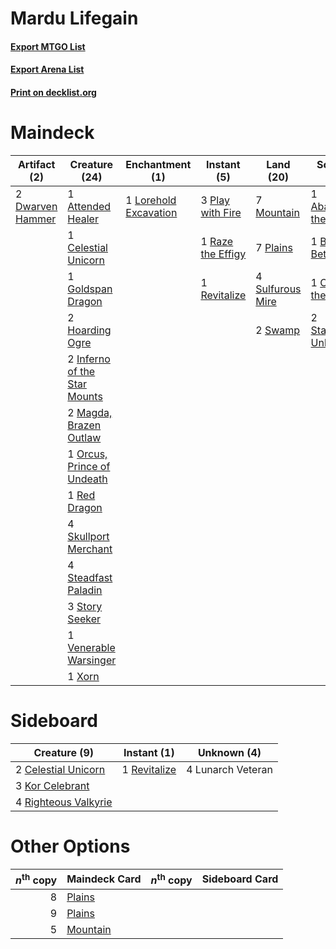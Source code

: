 # Mardu Lifegain

#### [Export MTGO List](../collection/Mardu%20Lifegain/Mardu%20Lifegain.txt)
#### [Export Arena List](../collection/Mardu%20Lifegain/Mardu%20Lifegain_arena.txt)
#### [Print on decklist.org](http://decklist.org/?deckmain=1%09Abandon%20the%20Post%0A1%09Attended%20Healer%0A1%09Blightstep%20Pathway%0A1%09Bloody%20Betrayal%0A1%09Celestial%20Unicorn%0A1%09Crush%20the%20Weak%0A2%09Dwarven%20Hammer%0A2%09Enduring%20Angel%0A1%09Goldspan%20Dragon%0A2%09Hoarding%20Ogre%0A2%09Inferno%20of%20the%20Star%20Mounts%0A1%09Lorehold%20Excavation%0A2%09Magda,%20Brazen%20Outlaw%0A7%09Mountain%0A1%09Orcus,%20Prince%20of%20Undeath%0A7%09Plains%0A3%09Play%20with%20Fire%0A1%09Raze%20the%20Effigy%0A1%09Red%20Dragon%0A1%09Revitalize%0A4%09Skullport%20Merchant%0A2%09Starnheim%20Unleashed%0A4%09Steadfast%20Paladin%0A3%09Story%20Seeker%0A4%09Sulfurous%20Mire%0A2%09Swamp%0A1%09Venerable%20Warsinger%0A1%09Xorn&deckside=2%09Celestial%20Unicorn%0A3%09Kor%20Celebrant%0A4%09Lunarch%20Veteran%0A1%09Revitalize%0A4%09Righteous%20Valkyrie)
# Maindeck

|                                       Artifact (2)                                        |                                             Creature (24)                                             |                                        Enchantment (1)                                         |                                        Instant (5)                                         |                                         Land (20)                                         |                                          Sorcery (5)                                           |    Unknown (3)     |
|-------------------------------------------------------------------------------------------|-------------------------------------------------------------------------------------------------------|------------------------------------------------------------------------------------------------|--------------------------------------------------------------------------------------------|-------------------------------------------------------------------------------------------|------------------------------------------------------------------------------------------------|--------------------|
|2 [Dwarven Hammer](http://gatherer.wizards.com/Pages/Card/Details.aspx?multiverseid=503745)|1 [Attended Healer](http://gatherer.wizards.com/Pages/Card/Details.aspx?multiverseid=491627)           |1 [Lorehold Excavation](http://gatherer.wizards.com/Pages/Card/Details.aspx?multiverseid=513692)|3 [Play with Fire](http://gatherer.wizards.com/Pages/Card/Details.aspx?multiverseid=534933) |7 [Mountain](http://gatherer.wizards.com/Pages/Card/Details.aspx?multiverseid=439859)      |1 [Abandon the Post](http://gatherer.wizards.com/Pages/Card/Details.aspx?multiverseid=534903)   |1 Blightstep Pathway|
|                                                                                           |1 [Celestial Unicorn](http://gatherer.wizards.com/Pages/Card/Details.aspx?multiverseid=527292)         |                                                                                                |1 [Raze the Effigy](http://gatherer.wizards.com/Pages/Card/Details.aspx?multiverseid=534935)|7 [Plains](http://gatherer.wizards.com/Pages/Card/Details.aspx?multiverseid=439856)        |1 [Bloody Betrayal](http://gatherer.wizards.com/Pages/Card/Details.aspx?multiverseid=541002)    |2 Enduring Angel    |
|                                                                                           |1 [Goldspan Dragon](http://gatherer.wizards.com/Pages/Card/Details.aspx?multiverseid=503751)           |                                                                                                |1 [Revitalize](http://gatherer.wizards.com/Pages/Card/Details.aspx?multiverseid=447171)     |4 [Sulfurous Mire](http://gatherer.wizards.com/Pages/Card/Details.aspx?multiverseid=503890)|1 [Crush the Weak](http://gatherer.wizards.com/Pages/Card/Details.aspx?multiverseid=503740)     |                    |
|                                                                                           |2 [Hoarding Ogre](http://gatherer.wizards.com/Pages/Card/Details.aspx?multiverseid=527433)             |                                                                                                |                                                                                            |2 [Swamp](http://gatherer.wizards.com/Pages/Card/Details.aspx?multiverseid=439858)         |2 [Starnheim Unleashed](http://gatherer.wizards.com/Pages/Card/Details.aspx?multiverseid=503639)|                    |
|                                                                                           |2 [Inferno of the Star Mounts](http://gatherer.wizards.com/Pages/Card/Details.aspx?multiverseid=527438)|                                                                                                |                                                                                            |                                                                                           |                                                                                                |                    |
|                                                                                           |2 [Magda, Brazen Outlaw](http://gatherer.wizards.com/Pages/Card/Details.aspx?multiverseid=503754)      |                                                                                                |                                                                                            |                                                                                           |                                                                                                |                    |
|                                                                                           |1 [Orcus, Prince of Undeath](http://gatherer.wizards.com/Pages/Card/Details.aspx?multiverseid=527516)  |                                                                                                |                                                                                            |                                                                                           |                                                                                                |                    |
|                                                                                           |1 [Red Dragon](http://gatherer.wizards.com/Pages/Card/Details.aspx?multiverseid=527447)                |                                                                                                |                                                                                            |                                                                                           |                                                                                                |                    |
|                                                                                           |4 [Skullport Merchant](http://gatherer.wizards.com/Pages/Card/Details.aspx?multiverseid=527407)        |                                                                                                |                                                                                            |                                                                                           |                                                                                                |                    |
|                                                                                           |4 [Steadfast Paladin](http://gatherer.wizards.com/Pages/Card/Details.aspx?multiverseid=527325)         |                                                                                                |                                                                                            |                                                                                           |                                                                                                |                    |
|                                                                                           |3 [Story Seeker](http://gatherer.wizards.com/Pages/Card/Details.aspx?multiverseid=503640)              |                                                                                                |                                                                                            |                                                                                           |                                                                                                |                    |
|                                                                                           |1 [Venerable Warsinger](http://gatherer.wizards.com/Pages/Card/Details.aspx?multiverseid=513738)       |                                                                                                |                                                                                            |                                                                                           |                                                                                                |                    |
|                                                                                           |1 [Xorn](http://gatherer.wizards.com/Pages/Card/Details.aspx?multiverseid=527454)                      |                                                                                                |                                                                                            |                                                                                           |                                                                                                |                    |


# Sideboard

|                                         Creature (9)                                          |                                      Instant (1)                                      |   Unknown (4)   |
|-----------------------------------------------------------------------------------------------|---------------------------------------------------------------------------------------|-----------------|
|2 [Celestial Unicorn](http://gatherer.wizards.com/Pages/Card/Details.aspx?multiverseid=527292) |1 [Revitalize](http://gatherer.wizards.com/Pages/Card/Details.aspx?multiverseid=447171)|4 Lunarch Veteran|
|3 [Kor Celebrant](http://gatherer.wizards.com/Pages/Card/Details.aspx?multiverseid=491645)     |                                                                                       |                 |
|4 [Righteous Valkyrie](http://gatherer.wizards.com/Pages/Card/Details.aspx?multiverseid=503630)|                                                                                       |                 |


# Other Options

|*n*<sup>th</sup> copy|                                   Maindeck Card                                   |*n*<sup>th</sup> copy|Sideboard Card|
|--------------------:|-----------------------------------------------------------------------------------|---------------------|--------------|
|                    8|[Plains](http://gatherer.wizards.com/Pages/Card/Details.aspx?multiverseid=439856)  |                     |              |
|                    9|[Plains](http://gatherer.wizards.com/Pages/Card/Details.aspx?multiverseid=439856)  |                     |              |
|                    5|[Mountain](http://gatherer.wizards.com/Pages/Card/Details.aspx?multiverseid=439859)|                     |              |


